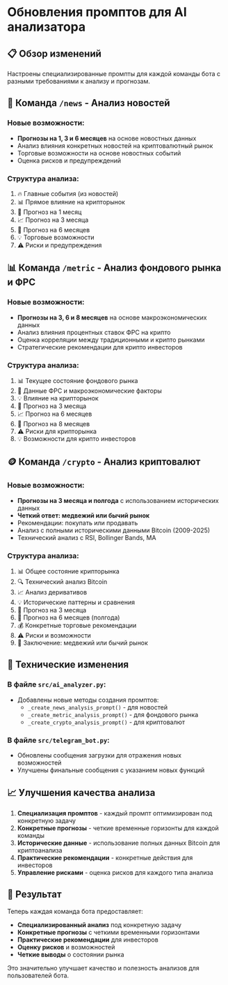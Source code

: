 # Обновления промптов для AI анализатора

## 📋 Обзор изменений

Настроены специализированные промпты для каждой команды бота с разными требованиями к анализу и прогнозам.

## 🎯 Команда `/news` - Анализ новостей

### Новые возможности:
- **Прогнозы на 1, 3 и 6 месяцев** на основе новостных данных
- Анализ влияния конкретных новостей на криптовалютный рынок
- Торговые возможности на основе новостных событий
- Оценка рисков и предупреждений

### Структура анализа:
1. 🔥 Главные события (из новостей)
2. 📊 Прямое влияние на крипторынок
3. 🎯 Прогноз на 1 месяц
4. 📈 Прогноз на 3 месяца
5. 🔮 Прогноз на 6 месяцев
6. 💡 Торговые возможности
7. ⚠️ Риски и предупреждения

## 📊 Команда `/metric` - Анализ фондового рынка и ФРС

### Новые возможности:
- **Прогнозы на 3, 6 и 8 месяцев** на основе макроэкономических данных
- Анализ влияния процентных ставок ФРС на крипто
- Оценка корреляции между традиционными и крипто рынками
- Стратегические рекомендации для крипто инвесторов

### Структура анализа:
1. 📊 Текущее состояние фондового рынка
2. 🏦 Данные ФРС и макроэкономические факторы
3. 💡 Влияние на крипторынок
4. 🎯 Прогноз на 3 месяца
5. 📈 Прогноз на 6 месяцев
6. 🔮 Прогноз на 8 месяцев
7. ⚠️ Риски для крипторынка
8. 💡 Возможности для крипто инвесторов

## 🪙 Команда `/crypto` - Анализ криптовалют

### Новые возможности:
- **Прогнозы на 3 месяца и полгода** с использованием исторических данных
- **Четкий ответ: медвежий или бычий рынок**
- Рекомендации: покупать или продавать
- Анализ с полными историческими данными Bitcoin (2009-2025)
- Технический анализ с RSI, Bollinger Bands, MA

### Структура анализа:
1. 📊 Общее состояние крипторынка
2. 🔍 Технический анализ Bitcoin
3. 📈 Анализ деривативов
4. 💡 Исторические паттерны и сравнения
5. 🎯 Прогноз на 3 месяца
6. 🔮 Прогноз на 6 месяцев (полгода)
7. 💰 Конкретные торговые рекомендации
8. ⚠️ Риски и возможности
9. 🎯 Заключение: медвежий или бычий рынок

## 🔧 Технические изменения

### В файле `src/ai_analyzer.py`:
- Добавлены новые методы создания промптов:
  - `_create_news_analysis_prompt()` - для новостей
  - `_create_metric_analysis_prompt()` - для фондового рынка
  - `_create_crypto_analysis_prompt()` - для криптовалют

### В файле `src/telegram_bot.py`:
- Обновлены сообщения загрузки для отражения новых возможностей
- Улучшены финальные сообщения с указанием новых функций

## 📈 Улучшения качества анализа

1. **Специализация промптов** - каждый промпт оптимизирован под конкретную задачу
2. **Конкретные прогнозы** - четкие временные горизонты для каждой команды
3. **Исторические данные** - использование полных данных Bitcoin для криптоанализа
4. **Практические рекомендации** - конкретные действия для инвесторов
5. **Управление рисками** - оценка рисков для каждого типа анализа

## 🚀 Результат

Теперь каждая команда бота предоставляет:
- **Специализированный анализ** под конкретную задачу
- **Конкретные прогнозы** с четкими временными горизонтами
- **Практические рекомендации** для инвесторов
- **Оценку рисков** и возможностей
- **Четкие выводы** о состоянии рынка

Это значительно улучшает качество и полезность анализов для пользователей бота. 